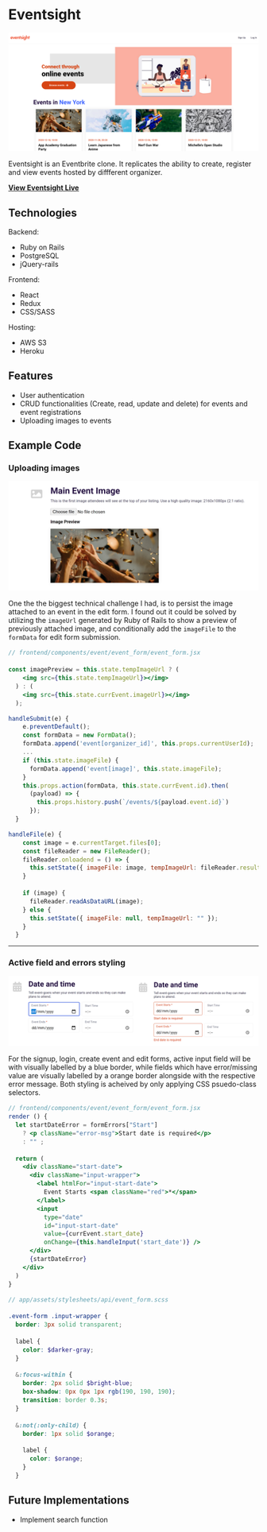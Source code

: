 # Eventsight

![splash](readme_images/readme_1.png)

Eventsight is an Eventbrite clone. It replicates the ability to create, register and view events hosted by diffferent organizer. 

[**View Eventsight Live**](https://eventsight.herokuapp.com/)

## Technologies

Backend:
- Ruby on Rails
- PostgreSQL
- jQuery-rails

Frontend:
- React
- Redux
- CSS/SASS

Hosting:
- AWS S3
- Heroku

## Features

- User authentication
- CRUD functionalities (Create, read, update and delete) for events and event registrations
- Uploading images to events

## Example Code

### Uploading images

![image upload](readme_images/readme_4.png)

One the the biggest technical challenge I had, is to persist the image attached to an event in the edit form. I found out it could be solved by utilizing the `imageUrl` generated by Ruby of Rails to show a preview of previously attached image, and conditionally add the `imageFile` to the `formData` for edit form submission.

```jsx
// frontend/components/event/event_form/event_form.jsx

const imagePreview = this.state.tempImageUrl ? (
    <img src={this.state.tempImageUrl}></img>
  ) : (
    <img src={this.state.currEvent.imageUrl}></img>
  );
```

```jsx
handleSubmit(e) {
    e.preventDefault();
    const formData = new FormData();
    formData.append('event[organizer_id]', this.props.currentUserId);
    ...
    if (this.state.imageFile) {
      formData.append('event[image]', this.state.imageFile);
    } 
    this.props.action(formData, this.state.currEvent.id).then(
      (payload) => {
        this.props.history.push(`/events/${payload.event.id}`)
      });
  }
```

```jsx
handleFile(e) {
    const image = e.currentTarget.files[0];
    const fileReader = new FileReader();
    fileReader.onloadend = () => {
      this.setState({ imageFile: image, tempImageUrl: fileReader.result })
    }

    if (image) {
      fileReader.readAsDataURL(image);
    } else {
      this.setState({ imageFile: null, tempImageUrl: "" });
    }
  }
```

---
### Active field and errors styling

![error rendering](readme_images/readme_5.png)

For the signup, login, create event and edit forms, active input field will be with visually labelled by a blue border, while fields which have error/missing value are visually labelled by a orange border alongside with the respective error message. Both styling is acheived by only applying CSS psuedo-class selectors.

```jsx
// frontend/components/event/event_form/event_form.jsx
render () {
  let startDateError = formErrors["Start"] 
    ? <p className="error-msg">Start date is required</p> 
    : "" ;
    
  return (
    <div className="start-date">
      <div className="input-wrapper">
        <label htmlFor="input-start-date">
          Event Starts <span className="red">*</span>
        </label>
        <input 
          type="date"
          id="input-start-date"
          value={currEvent.start_date}
          onChange={this.handleInput('start_date')} />
      </div>
      {startDateError}
    </div>
  )
}
```

```scss
// app/assets/stylesheets/api/event_form.scss

.event-form .input-wrapper {
  border: 3px solid transparent;

  label {
    color: $darker-gray;
  }

  &:focus-within {
    border: 2px solid $bright-blue;
    box-shadow: 0px 0px 1px rgb(190, 190, 190);
    transition: border 0.3s;
  }

  &:not(:only-child) {
    border: 1px solid $orange;
  
    label {
      color: $orange;
    }
  }
```

## Future Implementations

- Implement search function